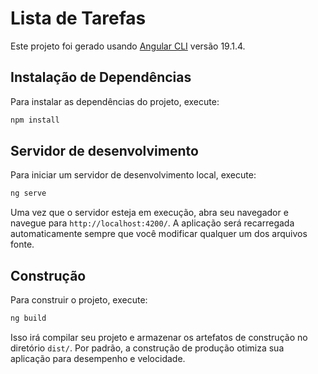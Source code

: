 # Lista de Tarefas

Este projeto foi gerado usando [Angular CLI](https://github.com/angular/angular-cli) versão 19.1.4.

## Instalação de Dependências

Para instalar as dependências do projeto, execute:

```bash
npm install
```

## Servidor de desenvolvimento

Para iniciar um servidor de desenvolvimento local, execute:

```bash
ng serve
```

Uma vez que o servidor esteja em execução, abra seu navegador e navegue para `http://localhost:4200/`. A aplicação será recarregada automaticamente sempre que você modificar qualquer um dos arquivos fonte.

## Construção

Para construir o projeto, execute:

```bash
ng build
```

Isso irá compilar seu projeto e armazenar os artefatos de construção no diretório `dist/`. Por padrão, a construção de produção otimiza sua aplicação para desempenho e velocidade.
